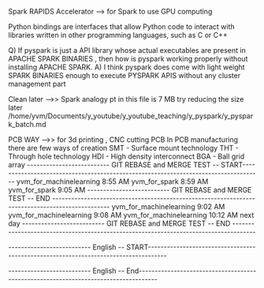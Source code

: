 Spark RAPIDS Accelerator --> for Spark to use GPU computing

Python bindings are interfaces that allow Python code to interact with libraries written in other programming languages, such as C or C++

Q)  If pyspark is just a API library whose actual executables are present in APACHE SPARK BINARIES , then how is pyspark
    working properly without installing APACHE SPARK.
A)  I think pyspark does come with light weight SPARK BINARIES enough to execute PYSPARK APIS without any 
    cluster management part 


Clean later -->> Spark analogy pt in this file is 7 MB try reducing the size later /home/yvm/Documents/y_youtube/y_youtube_teaching/y_pyspark/y_pyspark_batch.md

PCB WAY -->> for 3d printing , CNC cutting PCB 
    In PCB manufacturing there are few ways of creation
        SMT - Surface mount technology
        THT - Through hole technology 
        HDI - High density interconnect
        BGA - Ball grid array
-------------------------- GIT REBASE and MERGE TEST -- START------------------------------------------------------------------------------------
yvm_for_machinelearning 8:55 AM
yvm_for_spark 8:59 AM
yvm_for_spark 9:05 AM
-------------------------- GIT REBASE and MERGE TEST -- END ------------------------------------------------------------------------------------------------
yvm_for_machinelearning 9:02 AM
yvm_for_machinelearning 9:08 AM
yvm_for_machinelearning 10:12 AM next day
-------------------------- GIT REBASE and MERGE TEST -- END -------------------------------------------------------------------------------------






-------------------------- English  -- START------------------------------------------------------------------------------------

-------------------------- English  -- End------------------------------------------------------------------------------------